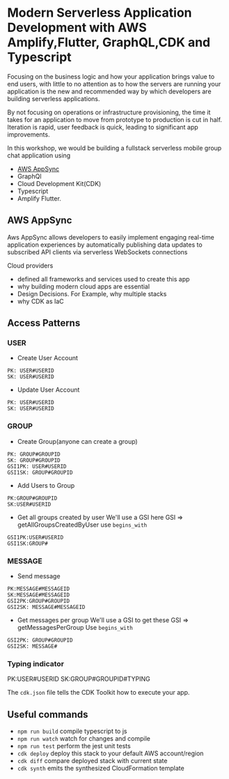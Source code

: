 # Modern Serverless Application Development with AWS Amplify,Flutter, GraphQL,CDK and Typescript

Focusing on the business logic and how your application brings value to end users, with little to no attention as to how the servers are running your application is the new and recommended way by which developers are building serverless applications.

By not focusing on operations or infrastructure provisioning, the time it takes for an application to move from prototype to production is cut in half. Iteration is rapid, user feedback is quick, leading to significant app improvements.

In this workshop, we would be building a fullstack serverless mobile group chat application using

- [AWS AppSync](https://aws.amazon.com/appsync/)
- GraphQl
- Cloud Development Kit(CDK)
- Typescript
- Amplify Flutter.

## AWS AppSync

Aws AppSync allows developers to easily implement engaging real-time application experiences by automatically publishing data updates to subscribed API clients via serverless WebSockets connections

Cloud providers

- defined all frameworks and services used to create this app
- why building modern cloud apps are essential
- Design Decisions. For Example, why multiple stacks
- why CDK as IaC

## Access Patterns

### USER

- Create User Account

```
PK: USER#USERID
SK: USER#USERID
```

- Update User Account

```
PK: USER#USERID
SK: USER#USERID
```

### GROUP

- Create Group(anyone can create a group)

```
PK: GROUP#GROUPID
SK: GROUP#GROUPID
GSI1PK: USER#USERID
GSI1SK: GROUP#GROUPID

```

- Add Users to Group

```
PK:GROUP#GROUPID
SK:USER#USERID

```

- Get all groups created by user
  We'll use a GSI here
  GSI => getAllGroupsCreatedByUser
  use `begins_with`

```
GSI1PK:USER#USERID
GSI1SK:GROUP#
```

### MESSAGE

- Send message

```
PK:MESSAGE#MESSAGEID
SK:MESSAGE#MESSAGEID
GSI2PK:GROUP#GROUPID
GSI2SK: MESSAGE#MESSAGEID
```

- Get messages per group
  We'll use a GSI to get these
  GSI => getMessagesPerGroup
  Use `begins_with`

```
GSI2PK: GROUP#GROUPID
GSI2SK: MESSAGE#

```

### Typing indicator

PK:USER#USERID
SK:GROUP#GROUPID#TYPING

The `cdk.json` file tells the CDK Toolkit how to execute your app.

## Useful commands

- `npm run build` compile typescript to js
- `npm run watch` watch for changes and compile
- `npm run test` perform the jest unit tests
- `cdk deploy` deploy this stack to your default AWS account/region
- `cdk diff` compare deployed stack with current state
- `cdk synth` emits the synthesized CloudFormation template
